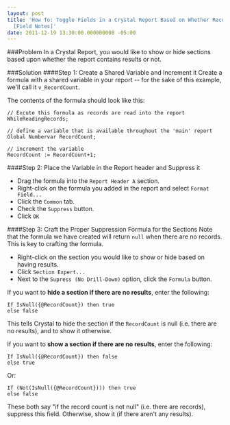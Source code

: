 ```yaml
---
layout: post
title: 'How To: Toggle Fields in a Crystal Report Based on Whether Records are Returned
  [Field Notes]'
date: 2011-12-19 13:30:00.000000000 -05:00
---
```

###Problem
In a Crystal Report, you would like to show or hide sections based upon whether the report contains results or not.

###Solution
####Step 1: Create a Shared Variable and Increment it
Create a formula with a shared variable in your report -- for the sake of this example, we'll call it `v_RecordCount`.

The contents of the formula should look like this:

```
// Excute this formula as records are read into the report
WhileReadingRecords;

// define a variable that is available throughout the 'main' report
Global Numbervar RecordCount;

// increment the variable
RecordCount := RecordCount+1;
```

####Step 2: Place the Variable in the Report header and Suppress it
* Drag the formula into the `Report Header A` section.
* Right-click on the formula you added in the report and select `Format Field...`
* Click the `Common` tab.
* Check the `Suppress` button.
* Click `OK`

####Step 3: Craft the Proper Suppression Formula for the Sections
Note that the formula we have created will return `null` when there are no records. This is key to crafting the formula.

* Right-click on the section you would like to show or hide based on having results.
* Click `Section Expert...`
* Next to the `Supress (No Drill-Down)` option, click the `Formula` button.

If you want to **hide a section if there are no results**, enter the following:
```
If IsNull({@RecordCount}) then true
else false
```

This tells Crystal to hide the section if the `RecordCount` is null (i.e. there are no results), and to show it otherwise.

If you want to **show a section if there are no results**, enter the following: 

```
If IsNull({@RecordCount}) then false
else true
```

Or:
```
If (Not(IsNull({@RecordCount}))) then true
else false
```

These both say "if the record count is not null" (i.e. there are records), suppress this field. Otherwise, show it (if there aren't any results).
